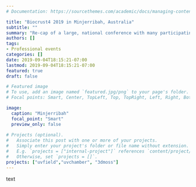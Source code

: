 ```yaml
---
# Documentation: https://sourcethemes.com/academic/docs/managing-content/

title: "Biocrust4 2019 in Minjerribah, Australia"
subtitle: ""
summary: "Re-cap of a large, national conference with many participating professional societies."
authors: []
tags: 
- Professional events
categories: []
date: 2019-09-04T18:15:21-07:00
lastmod: 2019-09-04T18:15:21-07:00
featured: true
draft: false

# Featured image
# To use, add an image named `featured.jpg/png` to your page's folder.
# Focal points: Smart, Center, TopLeft, Top, TopRight, Left, Right, BottomLeft, Bottom, BottomRight.

image: 
  caption: "Minjerribah"
  focal_point: "Smart"
  preview_only: false
  
# Projects (optional).
#   Associate this post with one or more of your projects.
#   Simply enter your project's folder or file name without extension.
#   E.g. `projects = ["internal-project"]` references `content/project/deep-learning/index.md`.
#   Otherwise, set `projects = []`.
projects: ["uvfield","uvchamber", "3dmoss"]
---
```


text
